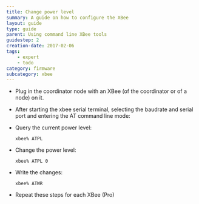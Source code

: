 ```yaml
---
title: Change power level
summary: A guide on how to configure the XBee
layout: guide
type: guide
parent: Using command line XBee tools
guidestep: 2
creation-date: 2017-02-06
tags:
    - expert
    - todo
category: firmware
subcategory: xbee
---
```


  * Plug in the coordinator node with an XBee (of the coordinator or of a node) on it.
  * After starting the xbee serial terminal, selecting the baudrate and serial port and entering the AT command line mode:

  * Query the current power level: 
  
    `xbee% ATPL`

  * Change the power level: 
  
    `xbee% ATPL 0`
    
  * Write the changes: 
  
    `xbee% ATWR`
    
  * Repeat these steps for each XBee (Pro)
